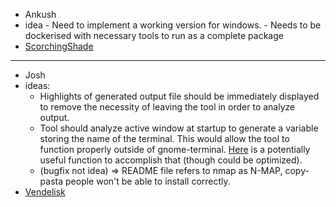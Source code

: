 - Ankush
- idea - Need to implement a working version for windows. - Needs to be dockerised with necessary tools to run as a complete package
- [ScorchingShade](https://github.com/ScorchingShade)
---

- Josh
- ideas:
  - Highlights of generated output file should be immediately displayed to remove the necessity of leaving the tool in order to analyze output.
  - Tool should analyze active window at startup to generate a variable storing
    the name of the terminal.  This would allow the tool to function properly
outside of gnome-terminal.
[Here](https://askubuntu.com/questions/476641/how-can-i-get-the-name-of-the-current-terminal-from-command-line) is a potentially useful function to accomplish that (though could be optimized).
  - (bugfix not idea) => README file refers to nmap as N-MAP, copy-pasta people
    won't be able to install correctly.
- [Vendelisk](https://github.com/Vendelisk)

